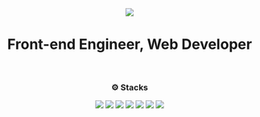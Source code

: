 
<div align="center">
<img src="https://capsule-render.vercel.app/api?type=waving&color=auto&height=300&section=header&text=capsule%20render&fontSize=90" />
  
# Front-end Engineer, Web Developer

  
&nbsp;  
  

### ⚙️ Stacks
  
<img src="https://img.shields.io/badge/HTML-E34F26?style=for-the-badge&logo=HTML5&logoColor=white"/> <img src="https://img.shields.io/badge/CSS-1572B6?style=for-the-badge&logo=CSS3&logoColor=white"/> <img src="https://img.shields.io/badge/JavaScript-F7DF1E?style=for-the-badge&logo=JavaScript&logoColor=white"/> <img src="https://img.shields.io/badge/typescript-3178C6?style=for-the-badge&logo=TypeScript&logoColor=white"> <img src="https://img.shields.io/badge/React-61DAFB?style=for-the-badge&logo=React&logoColor=white"/> <img src="https://img.shields.io/badge/ReactNative-61DAFB?style=for-the-badge&logo=React&logoColor=white"/> <img src="https://img.shields.io/badge/GitHub-181717?style=for-the-badge&logo=GitHub&logoColor=white"/>

</div>

